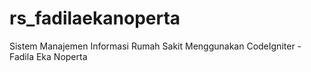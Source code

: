 # rs_fadilaekanoperta
Sistem Manajemen Informasi Rumah Sakit Menggunakan CodeIgniter
-Fadila Eka Noperta
